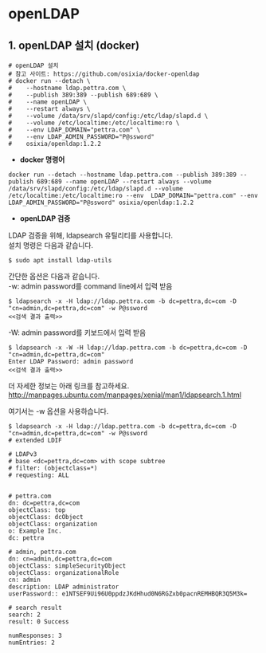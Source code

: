 # openLDAP

## 1. openLDAP 설치 (docker)
```
# openLDAP 설치
# 참고 사이트: https://github.com/osixia/docker-openldap
# docker run --detach \
#    --hostname ldap.pettra.com \
#    --publish 389:389 --publish 689:689 \
#    --name openLDAP \
#    --restart always \
#    --volume /data/srv/slapd/config:/etc/ldap/slapd.d \
#    --volume /etc/localtime:/etc/localtime:ro \
#    --env LDAP_DOMAIN="pettra.com" \
#    --env LDAP_ADMIN_PASSWORD="P@ssword"
#    osixia/openldap:1.2.2
```

* **docker 명령어**
```
docker run --detach --hostname ldap.pettra.com --publish 389:389 --publish 689:689 --name openLDAP --restart always --volume /data/srv/slapd/config:/etc/ldap/slapd.d --volume /etc/localtime:/etc/localtime:ro --env  LDAP_DOMAIN="pettra.com" --env LDAP_ADMIN_PASSWORD="P@ssword" osixia/openldap:1.2.2
```  

* **openLDAP 검증**  

LDAP 검증을 위해, ldapsearch 유틸리티를 사용합니다.  
설치 명령은 다음과 같습니다.  
```
$ sudo apt install ldap-utils
```
간단한 옵션은 다음과 같습니다.  
-w: admin password를 command line에서 입력 받음  
```
$ ldapsearch -x -H ldap://ldap.pettra.com -b dc=pettra,dc=com -D "cn=admin,dc=pettra,dc=com" -w P@ssword
<<검색 결과 출력>>  
```
-W: admin password를 키보드에서 입력 받음  
```
$ ldapsearch -x -W -H ldap://ldap.pettra.com -b dc=pettra,dc=com -D "cn=admin,dc=pettra,dc=com"  
Enter LDAP Password: admin password  
<<검색 결과 출력>>  
```

더 자세한 정보는 아래 링크를 참고하세요.  
http://manpages.ubuntu.com/manpages/xenial/man1/ldapsearch.1.html  


여기서는 -w 옵션을 사용하습니다.  
```
$ ldapsearch -x -H ldap://ldap.pettra.com -b dc=pettra,dc=com -D "cn=admin,dc=pettra,dc=com" -w P@ssword
# extended LDIF

# LDAPv3
# base <dc=pettra,dc=com> with scope subtree
# filter: (objectclass=*)
# requesting: ALL


# pettra.com
dn: dc=pettra,dc=com
objectClass: top
objectClass: dcObject
objectClass: organization
o: Example Inc.
dc: pettra

# admin, pettra.com
dn: cn=admin,dc=pettra,dc=com
objectClass: simpleSecurityObject
objectClass: organizationalRole
cn: admin
description: LDAP administrator
userPassword:: e1NTSEF9Ui96U0ppdzJKdHhud0N6RGZxb0pacnREMHBQR3Q5M3k=

# search result
search: 2
result: 0 Success

numResponses: 3
numEntries: 2

````